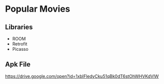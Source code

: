 Popular Movies
==============
## Libraries
* ROOM
* Retrofit
* Picasso

## Apk File
https://drive.google.com/open?id=1xbIFledyCku51qBk0dT6stOhWHVKdVlW
